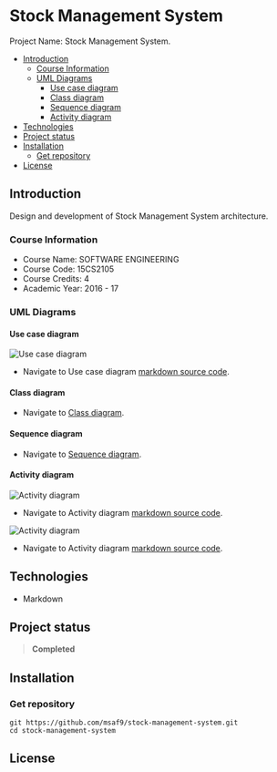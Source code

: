 <h1> Stock Management System </h1>
Project Name: Stock Management System.

- [Introduction](#introduction)
  - [Course Information](#course-information)
  - [UML Diagrams](#uml-diagrams)
    - [Use case diagram](#use-case-diagram)
    - [Class diagram](#class-diagram)
    - [Sequence diagram](#sequence-diagram)
    - [Activity diagram](#activity-diagram)
- [Technologies](#technologies)
- [Project status](#project-status)
- [Installation](#installation)
  - [Get repository](#get-repository)
- [License](#license)

## Introduction

Design and development of Stock Management System architecture.

### Course Information

- Course Name: SOFTWARE ENGINEERING
- Course Code: 15CS2105
- Course Credits: 4
- Academic Year: 2016 - 17

### UML Diagrams

#### Use case diagram

![Use case diagram](/resources/UseCaseDiagram.png)

- Navigate to Use case diagram [markdown source code](useCaseDiagram.iuml).

#### Class diagram

- Navigate to [Class diagram](classDiagram.md).

#### Sequence diagram

- Navigate to [Sequence diagram](SequenceDiagram.md).

#### Activity diagram

![Activity diagram](/resources/ActivityDiagram.png)

- Navigate to Activity diagram [markdown source code](activityDiagram.iuml).

![Activity diagram](/resources/ActivityDiagramAdmin.png)

- Navigate to Activity diagram [markdown source code](activityDiagramAdmin.iuml).

## Technologies

- Markdown

## Project status

> **Completed**

## Installation

### Get repository

```git
git https://github.com/msaf9/stock-management-system.git
cd stock-management-system
```

## License
